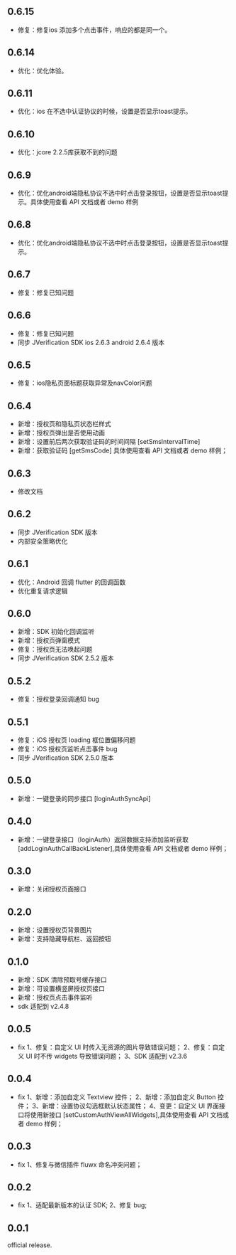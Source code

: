 ## 0.6.15
+ 修复：修复ios 添加多个点击事件，响应的都是同一个。
## 0.6.14
+ 优化：优化体验。
## 0.6.11
+ 优化：ios 在不选中认证协议的时候，设置是否显示toast提示。
## 0.6.10
+ 优化：jcore 2.2.5库获取不到的问题
## 0.6.9
+ 优化：优化android端隐私协议不选中时点击登录按钮，设置是否显示toast提示。具体使用查看 API 文档或者 demo 样例
## 0.6.8
+ 优化：优化android端隐私协议不选中时点击登录按钮，设置是否显示toast提示。
## 0.6.7
+ 修复：修复已知问题
## 0.6.6
+ 修复：修复已知问题
+ 同步 JVerification SDK ios 2.6.3 android 2.6.4 版本
## 0.6.5
+ 修复：ios隐私页面标题获取异常及navColor问题
## 0.6.4
+ 新增：授权页和隐私页状态栏样式
+ 新增：授权页弹出是否使用动画
+ 新增：设置前后两次获取验证码的时间间隔 [setSmsIntervalTime]
+ 新增：获取验证码 [getSmsCode] 具体使用查看 API 文档或者 demo 样例；
## 0.6.3
+ 修改文档
## 0.6.2
+ 同步 JVerification SDK 版本
+ 内部安全策略优化
## 0.6.1
+ 优化：Android 回调 flutter 的回调函数
+ 优化重复请求逻辑
## 0.6.0
+ 新增：SDK 初始化回调监听
+ 新增：授权页弹窗模式
+ 修复：授权页无法唤起问题
+ 同步 JVerification SDK 2.5.2 版本
## 0.5.2
+ 修复：授权登录回调通知 bug
## 0.5.1
+ 修复：iOS 授权页 loading 框位置偏移问题
+ 修复：iOS 授权页监听点击事件 bug
+ 同步 JVerification SDK 2.5.0 版本
## 0.5.0
+ 新增：一键登录的同步接口 [loginAuthSyncApi]
## 0.4.0
+ 新增：一键登录接口（loginAuth）返回数据支持添加监听获取 [addLoginAuthCallBackListener],具体使用查看 API 文档或者 demo 样例；
## 0.3.0
+ 新增：关闭授权页面接口
## 0.2.0
+ 新增：设置授权页背景图片
+ 新增：支持隐藏导航栏、返回按钮
## 0.1.0
+ 新增：SDK 清除预取号缓存接口
+ 新增：可设置横竖屏授权页接口
+ 新增：授权页点击事件监听
+ sdk 适配到 v2.4.8
## 0.0.5
+ fix
    1、修复：自定义 UI 时传入无资源的图片导致错误问题；
    2、修复：自定义 UI 时不传 widgets 导致错误问题；
    3、SDK 适配到 v2.3.6
## 0.0.4
+ fix
    1、新增：添加自定义 Textview 控件；
    2、新增：添加自定义 Button 控件；
    3、新增：设置协议勾选框默认状态属性；
    4、变更：自定义 UI 界面接口将使用新接口 [setCustomAuthViewAllWidgets],具体使用查看 API 文档或者 demo 样例；
## 0.0.3
+ fix
    1、修复与微信插件 fluwx 命名冲突问题；
## 0.0.2
+ fix
    1、适配最新版本的认证 SDK;
    2、修复 bug;
## 0.0.1

official release.
